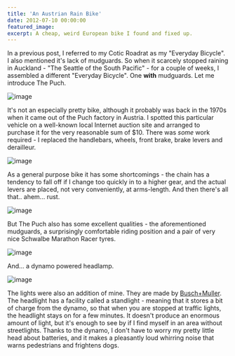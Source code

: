 ```yaml
---
title: 'An Austrian Rain Bike'
date: 2012-07-10 00:00:00
featured_image: 
excerpt: A cheap, weird European bike I found and fixed up.
---
```

In a previous post, I referred to my Cotic Roadrat as my "Everyday Bicycle". I also mentioned it's lack of mudguards. So when it scarcely stopped raining in Auckland - "The Seattle of the South Pacific" - for a couple of weeks, I assembled a different "Everyday Bicycle". One **with** mudguards. Let me introduce The Puch.

![image](https://farm9.staticflickr.com/8421/7499823576_864a51ff0d.jpg)

It's not an especially pretty bike, although it probably was back in the 1970s when it came out of the Puch factory in Austria. I spotted this particular vehicle on a well-known local Internet auction site and arranged to purchase it for the very reasonable sum of $10. There was *some* work required - I replaced the handlebars, wheels, front brake, brake levers and derailleur.

![image](https://farm9.staticflickr.com/8425/7499826534_fb486b2fc0.jpg)

As a general purpose bike it has some shortcomings - the chain has a tendency to fall off if I change too quickly in to a higher gear, and the actual levers are placed, not very conveniently, at arms-length. And then there's all that.. ahem... rust.

![image](https://farm9.staticflickr.com/8007/7499816506_9cc674a87d.jpg)

But The Puch also has some excellent qualities - the aforementioned mudguards, a surprisingly comfortable riding position and a pair of very nice Schwalbe Marathon Racer tyres.

![image](https://farm8.staticflickr.com/7106/7499814514_076a7c5cd2.jpg)

And... a dynamo powered headlamp.

![image](http://farm9.staticflickr.com/8007/7499809832_14f03afa3d.jpg)

The lights were also an addition of mine. They are made by [Busch+Muller](https://www.bumm.de/). The headlight has a facility called a standlight - meaning that it stores a bit of charge from the dynamo, so that when you are stopped at traffic lights, the headlight stays on for a few minutes. It doesn't produce an enormous amount of light, but it's enough to see by if I find myself in an area without streetlights. Thanks to the dynamo, I don't have to worry my pretty little head about batteries, and it makes a pleasantly loud whirring noise that warns pedestrians and frightens dogs.